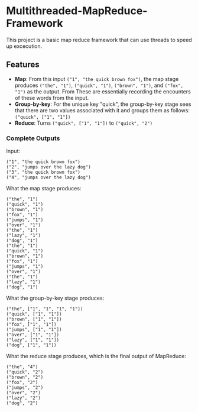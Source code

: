# Multithreaded-MapReduce-Framework

This project is a basic map reduce framework that can use threads to speed up excecution.
## Features

- **Map**: From this input `("1", "the quick brown fox")`, the map stage produces `("the", "1")`, `("quick", "1")`, `("brown", "1")`, and `("fox", "1")` as the output. From These are essentially recording the encounters of these words from the input.
- **Group-by-key**: For the unique key "quick", the group-by-key stage sees that there are two values associated with it and groups them as follows: `("quick", ["1", "1"])`
- **Reduce**: Turns `("quick", ["1", "1"])` to `("quick", "2")`

### Complete Outputs

Input:
```
("1", "the quick brown fox")
("2", "jumps over the lazy dog")
("3", "the quick brown fox")
("4", "jumps over the lazy dog")
```

What the map stage produces:
```
("the", "1")
("quick", "1")
("brown", "1")
("fox", "1")
("jumps", "1")
("over", "1")
("the", "1")
("lazy", "1")
("dog", "1")
("the", "1")
("quick", "1")
("brown", "1")
("fox", "1")
("jumps", "1")
("over", "1")
("the", "1")
("lazy", "1")
("dog", "1")
```

What the group-by-key stage produces:
```
("the", ["1", "1", "1", "1"])
("quick", ["1", "1"])
("brown", ["1", "1"])
("fox", ["1", "1"])
("jumps", ["1", "1"])
("over", ["1", "1"])
("lazy", ["1", "1"])
("dog", ["1", "1"])
```

What the reduce stage produces, which is the final output of MapReduce:
```
("the", "4")
("quick", "2")
("brown", "2")
("fox", "2")
("jumps", "2")
("over", "2")
("lazy", "2")
("dog", "2")
```









